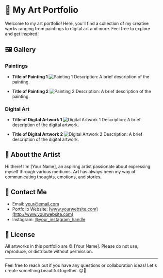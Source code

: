 # 🎨 My Art Portfolio

Welcome to my art portfolio! Here, you'll find a collection of my creative works ranging from paintings to digital art and more. Feel free to explore and get inspired! 

## 🖼️ Gallery

### Paintings
- **Title of Painting 1**
  ![Painting 1](link/to/painting1.jpg)
  Description: A brief description of the painting.

- **Title of Painting 2**
  ![Painting 2](link/to/painting2.jpg)
  Description: A brief description of the painting.

### Digital Art
- **Title of Digital Artwork 1**
  ![Digital Artwork 1](link/to/digitalart1.jpg)
  Description: A brief description of the digital artwork.

- **Title of Digital Artwork 2**
  ![Digital Artwork 2](link/to/digitalart2.jpg)
  Description: A brief description of the digital artwork.

## 🎨 About the Artist

Hi there! I'm [Your Name], an aspiring artist passionate about expressing myself through various mediums. Art has always been my way of communicating thoughts, emotions, and stories.

## 🌟 Contact Me

- Email: [your@email.com](mailto:your@email.com)
- Portfolio Website: [www.yourwebsite.com](http://www.yourwebsite.com)
- Instagram: [@your_instagram_handle](https://www.instagram.com/your_instagram_handle/)

## 📝 License

All artworks in this portfolio are © [Your Name]. Please do not use, reproduce, or distribute without permission.

---

Feel free to reach out if you have any questions or collaboration ideas! Let's create something beautiful together. 😊🎨

